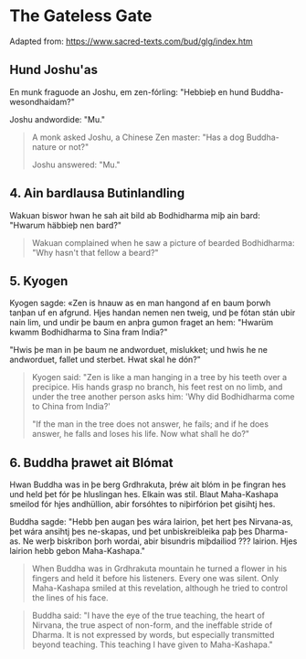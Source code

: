 # The Gateless Gate

Adapted from: https://www.sacred-texts.com/bud/glg/index.htm

## Hund Joshu'as

En munk fraguode an Joshu, em zen-fórling: "Hebbieþ en hund
Buddha-wesondhaidam?"

Joshu andwordide: "Mu."

> A monk asked Joshu, a Chinese Zen master: "Has a dog Buddha-nature or not?"
>
> Joshu answered: "Mu."

## 4. Ain bardlausa Butinlandling

Wakuan biswor hwan he sah ait bild ab Bodhidharma miþ ain bard: "Hwarum häbbieþ
nen bard?"

> Wakuan complained when he saw a picture of bearded Bodhidharma: "Why hasn't
> that fellow a beard?"

## 5. Kyogen

Kyogen sagde: «Zen is hnauw as en man hangond af en baum þorwh tanþan uf en
afgrund. Hjes handan nemen nen tweig, und þe fótan stán ubir nain lim, und undir
þe baum en anþra gumon fraget an hem: "Hwarüm kwamm Bodhidharma to Sina fram
India?"

"Hwis þe man in þe baum ne andworduet, mislukket; und hwis he ne andworduet,
fallet und sterbet. Hwat skal he dón?"

> Kyogen said: "Zen is like a man hanging in a tree by his teeth over a
> precipice. His hands grasp no branch, his feet rest on no limb, and under the
> tree another person asks him: 'Why did Bodhidharma come to China from India?'
>
> "If the man in the tree does not answer, he fails; and if he does answer, he
> falls and loses his life. Now what shall he do?"

## 6. Buddha þrawet ait Blómat

Hwan Buddha was in þe berg Grdhrakuta, þréw ait blóm in þe fingran hes und held
þet fór þe hluslingan hes. Elkain was stil. Blaut Maha-Kashapa smeilod fór hjes
andhüllion, abir forsóhtes to niþirfórion þet gisihtj hes.

Buddha sagde: "Hebb þen augan þes wára lairion, þet hert þes Nirvana-as, þet
wára ansihtj þes ne-skapas, und þet unbiskreibleika paþ þes Dharma-as. Ne werþ
biskribon þorh wordai, abir bisundris miþdailiod ??? lairion. Hjes lairion hebb
gebon Maha-Kashapa."

> When Buddha was in Grdhrakuta mountain he turned a flower in his fingers and
> held it before his listeners. Every one was silent. Only Maha-Kashapa smiled
> at this revelation, although he tried to control the lines of his face.

> Buddha said: "I have the eye of the true teaching, the heart of Nirvana, the
> true aspect of non-form, and the ineffable stride of Dharma. It is not
> expressed by words, but especially transmitted beyond teaching. This teaching
> I have given to Maha-Kashapa."

